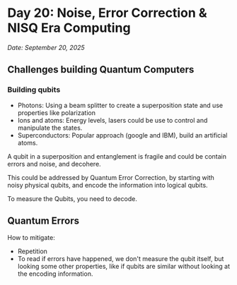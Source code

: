 # Day 20: Noise, Error Correction & NISQ Era Computing

*Date: September 20, 2025*


## Challenges building Quantum Computers

### Building qubits

- Photons:  Using a beam splitter to create a superposition state and use properties like polarization
- Ions and atoms: Energy levels, lasers could be use to control and manipulate the states.
- Superconductors: Popular approach (google and IBM), build an artificial atoms.


A qubit in a superposition and entanglement is fragile and could be contain errors and noise, and decohere.

This could be addressed by Quantum Error Correction, by starting with noisy physical qubits, and encode the information into logical qubits.

To measure the Qubits, you need to decode.


## Quantum Errors

How to mitigate:
- Repetition
- To read if errors have happened, we don't measure the qubit itself, but looking some other properties, like if qubits are similar without looking at the encoding information.

